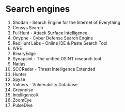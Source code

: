# Search engines

1. Shodan - Search Engine for the Internet of Everything
2. Censys Search
3. FullHunt - Attack Surface Intelligence
4. Onyphe - Cyber Defense Search Engine
5. RedHunt Labs - Online IDE & Paste Search Tool
6. IVRE
7. BinaryEdge
8. Synapsint - The unified OSINT research tool
9. Natlas
10. SOCRadar - Threat Intelligence Extended
11. Hunter
12. Spyse
13. Vulners - Vulnerability Database
14. Greynoise
15. IntelligenceX
16. ZoomEye
17. PulseDive